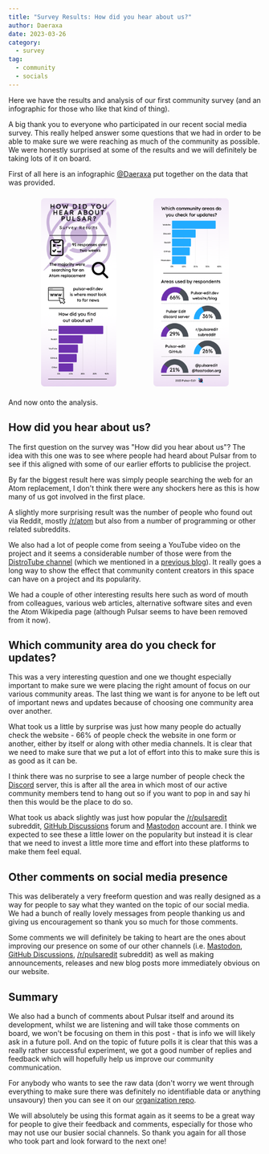 ```yaml
---
title: "Survey Results: How did you hear about us?"
author: Daeraxa
date: 2023-03-26
category:
  - survey
tag:
  - community
  - socials
---
```


Here we have the results and analysis of our first community survey (and an infographic for those who like that kind of thing).

<!-- more -->

A big thank you to everyone who participated in our recent social media survey. This really helped answer some questions that we had in order to be able to make sure we were reaching as much of the community as possible. We were honestly surprised at some of the results and we will definitely be taking lots of it on board.

First of all here is an infographic [@Daeraxa](https://github.com/Daeraxa) put together on the data that was provided.

<!-- markdownlint-disable -->

<div class="image-preview">
  <img src="./assets/survey1-infographic1.png" />
  <img src="./assets/survey1-infographic2.png" />
</div>

<style>
  .image-preview {
    display: flex;
    justify-content: space-evenly;
    align-items: center;
    flex-wrap: wrap;
  }

  .image-preview > img {
     box-sizing: border-box;
     width: 33.3% !important;
     padding: 9px;
     border-radius: 16px;
  }

  .image-preview > img:hover {
    cursor: zoom-in;
  }

  @media (max-width: 719px){
    .image-preview > img {
      width: 50% !important;
    }
  }

  @media (max-width: 419px){
    .image-preview > img {
      width: 100% !important;
    }
  }
</style>

<!-- markdownlint-restore -->

And now onto the analysis.

## How did you hear about us?

The first question on the survey was "How did you hear about us"? The idea with this one was to see where people had heard about Pulsar from to see if this aligned with some of our earlier efforts to publicise the project.

By far the biggest result here was simply people searching the web for an Atom replacement, I don't think there were any shockers here as this is how many of us got involved in the first place.

A slightly more surprising result was the number of people who found out via Reddit, mostly [/r/atom](https://www.reddit.com/r/atom) but also from a number of programming or other related subreddits.

We also had a lot of people come from seeing a YouTube video on the project and it seems a considerable number of those were from the [DistroTube channel](https://www.youtube.com/@DistroTube) (which we mentioned in a [previous blog](https://pulsar-edit.dev/blog/20221208-Daeraxa-DistroTubeVideo.html)). It really goes a long way to show the effect that community content creators in this space can have on a project and its popularity.

We had a couple of other interesting results here such as word of mouth from colleagues, various web articles, alternative software sites and even the Atom Wikipedia page (although Pulsar seems to have been removed from it now).

## Which community area do you check for updates?

This was a very interesting question and one we thought especially important to make sure we were placing the right amount of focus on our various community areas. The last thing we want is for anyone to be left out of important news and updates because of choosing one community area over another.

What took us a little by surprise was just how many people do actually check the website - 66% of people check the website in one form or another, either by itself or along with other media channels. It is clear that we need to make sure that we put a lot of effort into this to make sure this is as good as it can be.

I think there was no surprise to see a large number of people check the [Discord] server, this is after all the area in which most of our active community members tend to hang out so if you want to pop in and say hi then this would be the place to do so.

What took us aback slightly was just how popular the [/r/pulsaredit] subreddit, [GitHub Discussions] forum and [Mastodon] account are. I think we expected to see these a little lower on the popularity but instead it is clear that we need to invest a little more time and effort into these platforms to make them feel equal.

## Other comments on social media presence

This was deliberately a very freeform question and was really designed as a way for people to say what they wanted on the topic of our social media. We had a bunch of really lovely messages from people thanking us and giving us encouragement so thank you so much for those comments.

Some comments we will definitely be taking to heart are the ones about improving our presence on some of our other channels (i.e. [Mastodon], [GitHub Discussions], [/r/pulsaredit] subreddit) as well as making announcements, releases and new blog posts more immediately obvious on our website.

## Summary

We also had a bunch of comments about Pulsar itself and around its development, whilst we are listening and will take those comments on board, we won't be focusing on them in this post - that is info we will likely ask in a future poll. And on the topic of future polls it is clear that this was a really rather successful experiment, we got a good number of replies and feedback which will hopefully help us improve our community communication.

For anybody who wants to see the raw data (don't worry we went through everything to make sure there was definitely no identifiable data or anything unsavoury) then you can see it on our [organization repo](https://github.com/pulsar-edit/.github/tree/main/surveys/20230227-HowDidYouHearAboutUs).

We will absolutely be using this format again as it seems to be a great way for people to give their feedback and comments, especially for those who may not use our busier social channels. So thank you again for all those who took part and look forward to the next one!

[discord]: https://discord.gg/7aEbB9dGRT
[/r/pulsaredit]: https://www.reddit.com/r/pulsaredit/
[mastodon]: https://fosstodon.org/@pulsaredit
[github discussions]: https://github.com/orgs/pulsar-edit/discussions
